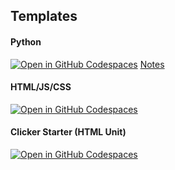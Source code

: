 ## Templates
#### Python
<a href='https://github.com/codespaces/new/SCC-Marshall-Middle/.python'><img src='https://github.com/codespaces/badge.svg' alt='Open in GitHub Codespaces' style='max-width: 100%;'></a>
[Notes](https://github.com/SCC-Marshall-Middle/.python/blob/main/notes.ipynb)

#### HTML/JS/CSS
<a href='https://github.com/codespaces/new/SCC-Marshall-Middle/html'><img src='https://github.com/codespaces/badge.svg' alt='Open in GitHub Codespaces' style='max-width: 100%;'></a>

#### Clicker Starter (HTML Unit)
[![Open in GitHub Codespaces](https://github.com/codespaces/badge.svg)](https://codespaces.new/ShuchirJ/clicker-scc)
